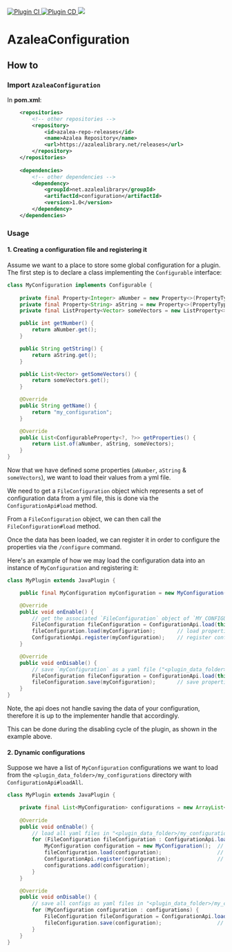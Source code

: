 <div>
  <a href="https://github.com/AzaleaLibrary/AzaleaConfiguration/actions/workflows/ci.yml">
    <img alt="Plugin CI" src="https://github.com/AzaleaLibrary/AzaleaConfiguration/actions/workflows/ci.yml/badge.svg?branch=master" />
  </a>
    <a href="https://github.com/AzaleaLibrary/AzaleaConfiguration/actions/workflows/cd.yml">
    <img alt="Plugin CD" src="https://github.com/AzaleaLibrary/AzaleaConfiguration/actions/workflows/cd.yml/badge.svg?branch=master" />
  </a>
  <a href="https://azalealibrary.net/#/releases/net/azalealibrary/configuration">
    <img src="https://azalealibrary.net/api/badge/latest/releases/net/azalealibrary/configuration?color=40c14a&name=Azalea%20Configuration&prefix=v" />
  </a>
</div>

# AzaleaConfiguration

## How to

### Import `AzaleaConfiguration`

In **pom.xml**:

```xml
    <repositories>
        <!-- other repositories -->
        <repository>
            <id>azalea-repo-releases</id>
            <name>Azalea Repository</name>
            <url>https://azalealibrary.net/releases</url>
        </repository>
    </repositories>
    
    <dependencies>
        <!-- other dependencies -->
        <dependency>
            <groupId>net.azalealibrary</groupId>
            <artifactId>configuration</artifactId>
            <version>1.0</version>
        </dependency>
    </dependencies>
```

### Usage

#### 1. Creating a configuration file and registering it

Assume we want to a place to store some global configuration for a plugin. The first step is to declare a class implementing the `Configurable` interface:

```java
class MyConfiguration implements Configurable {
    
    private final Property<Integer> aNumber = new Property<>(PropertyType.INTEGER, () -> 1, "a_number", "some number description", true);
    private final Property<String> aString = new Property<>(PropertyType.STRING, () -> "text", "a_string", "some string description", false);
    private final ListProperty<Vector> someVectors = new ListProperty<>(PropertyType.VECTOR, ArrayList::new, "some_vectors", "some vector list description", false);

    public int getNumber() {
        return aNumber.get();
    }

    public String getString() {
        return aString.get();
    }

    public List<Vector> getSomeVectors() {
        return someVectors.get();
    }

    @Override
    public String getName() {
        return "my_configuration";
    }

    @Override
    public List<ConfigurableProperty<?, ?>> getProperties() {
        return List.of(aNumber, aString, someVectors);
    }
}
```

Now that we have defined some properties (`aNumber`, `aString` & `someVectors`), we want to load their values from a yml file. 

We need to get a `FileConfiguration` object which represents a set of configuration data from a yml file, this is done via the `ConfigurationApi#load` method.

From a `FileConfiguration` object, we can then call the `FileConfiguration#load` method.

Once the data has been loaded, we can register it in order to configure the properties via the `/configure` command.

Here's an example of how we may load the configuration data into an instance of `MyConfiguration` and registering it:

```java
class MyPlugin extends JavaPlugin {

    public final MyConfiguration myConfiguration = new MyConfiguration();

    @Override
    public void onEnable() {
        // get the associated `FileConfiguration` object of `MY_CONFIGURATION` ("<plugin_data_folder>/my_configuration.yml")
        FileConfiguration fileConfiguration = ConfigurationApi.load(this, myConfiguration.getName());
        fileConfiguration.load(myConfiguration);       // load properties from file
        ConfigurationApi.register(myConfiguration);    // register config to command
    }

    @Override
    public void onDisable() {
        // save `myConfiguration` as a yaml file ("<plugin_data_folder>/my_configurations.yml")
        FileConfiguration fileConfiguration = ConfigurationApi.load(this, myConfiguration.getName());
        fileConfiguration.save(myConfiguration);       // save properties to file
    }
}
```

Note, the api does not handle saving the data of your configuration, therefore it is up to the implementer handle that accordingly.

This can be done during the disabling cycle of the plugin, as shown in the example above.

#### 2. Dynamic configurations

Suppose we have a list of `MyConfiguration` configurations we want to load from the `<plugin_data_folder>/my_configurations` directory with `ConfigurationApi#loadAll`.

```java
class MyPlugin extends JavaPlugin {

    private final List<MyConfiguration> configurations = new ArrayList<>();
    
    @Override
    public void onEnable() {
        // load all yaml files in "<plugin_data_folder>/my_configurations"
        for (FileConfiguration fileConfiguration : ConfigurationApi.loadAll(this, "my_configurations")) {
            MyConfiguration configuration = new MyConfiguration();  // create a new `MyConfiguration` object for every config
            fileConfiguration.load(configuration);                  // load properties from file
            ConfigurationApi.register(configuration);               // register config to command
            configurations.add(configuration);
        }
    }

    @Override
    public void onDisable() {
        // save all configs as yaml files in "<plugin_data_folder>/my_configurations"
        for (MyConfiguration configuration : configurations) {
            FileConfiguration fileConfiguration = ConfigurationApi.load(this, "my_configurations", configuration.getName());
            fileConfiguration.save(configuration);                  // save properties to file
        }
    }
}
```
